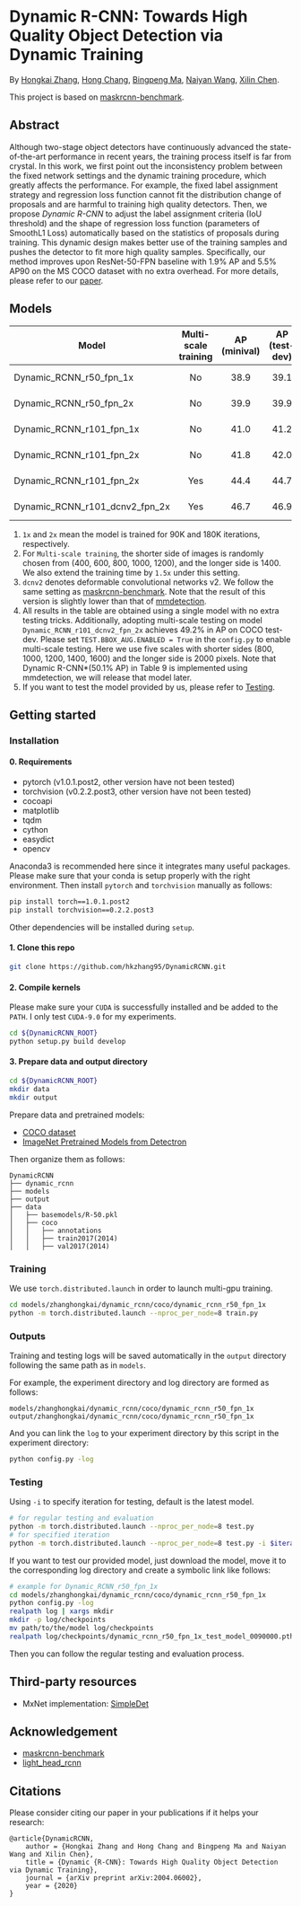 # Dynamic R-CNN: Towards High Quality Object Detection via Dynamic Training

By [Hongkai Zhang](https://hkzhang95.github.io/), [Hong Chang](https://scholar.google.com/citations?user=LX6MnNsAAAAJ&hl=en), [Bingpeng Ma](http://people.ucas.edu.cn/~bpma), [Naiyan Wang](https://winsty.net/), [Xilin Chen](http://vipl.ict.ac.cn/en/people/~xlchen).

This project is based on [maskrcnn-benchmark](https://github.com/facebookresearch/maskrcnn-benchmark).

## Abstract

Although two-stage object detectors have continuously advanced the state-of-the-art performance in recent years, the training process itself is far from crystal. In this work, we first point out the inconsistency problem between the fixed network settings and the dynamic training procedure, which greatly affects the performance. For example, the fixed label assignment strategy and regression loss function cannot fit the distribution change of proposals and are harmful to training high quality detectors. Then, we propose *Dynamic R-CNN* to adjust the label assignment criteria (IoU threshold) and the shape of regression loss function (parameters of SmoothL1 Loss) automatically based on the statistics of proposals during training. This dynamic design makes better use of the training samples and pushes the detector to fit more high quality samples. Specifically, our method improves upon ResNet-50-FPN baseline with 1.9% AP and 5.5% AP90 on the MS COCO dataset with no extra overhead. For more details, please refer to our [paper](https://arxiv.org/abs/2004.06002v1).

## Models

Model | Multi-scale training | AP (minival) | AP (test-dev) | Trained model
--- |:---:|:---:|:---:|:---:
Dynamic_RCNN_r50_fpn_1x | No | 38.9 | 39.1 | [Google Drive](https://drive.google.com/open?id=1vFKc3FIw26uMTY92cyME0hcHbr5f4MR1)
Dynamic_RCNN_r50_fpn_2x | No | 39.9 | 39.9 | [Google Drive](https://drive.google.com/open?id=1zHXIshC7qbK_Jn9BiribtaJ1pe_NZ6WL)
Dynamic_RCNN_r101_fpn_1x | No | 41.0 | 41.2 | [Google Drive](https://drive.google.com/open?id=1ARhu8Eynnbj1R4Oh-_mw1UZ4WsLg9kQK)
Dynamic_RCNN_r101_fpn_2x | No | 41.8 | 42.0 | [Google Drive](https://drive.google.com/open?id=16eS1W39hnYtwsOLoQ5xTrYxAvlB689Xi)
Dynamic_RCNN_r101_fpn_2x | Yes | 44.4 | 44.7 | [Google Drive](https://drive.google.com/open?id=19NxzuMBQf2H7MAzflhg6_TgkPgz4AvyC)
Dynamic_RCNN_r101_dcnv2_fpn_2x | Yes | 46.7 | 46.9 | [Google Drive](https://drive.google.com/open?id=1VGFsaPZRrQ4dSV8APDTaueCEzu4dKSVM)

1. `1x` and `2x` mean the model is trained for 90K and 180K iterations, respectively.
2. For `Multi-scale training`, the shorter side of images is randomly chosen from (400, 600, 800, 1000, 1200), and the longer side is 1400. We also extend the training time by `1.5x` under this setting.
3. `dcnv2` denotes deformable convolutional networks v2. We follow the same setting as [maskrcnn-benchmark](https://github.com/facebookresearch/maskrcnn-benchmark). Note that the result of this version is slightly lower than that of [mmdetection](https://github.com/open-mmlab/mmdetection).
4. All results in the table are obtained using a single model with no extra testing tricks. Additionally, adopting multi-scale testing on model `Dynamic_RCNN_r101_dcnv2_fpn_2x` achieves 49.2% in AP on COCO test-dev. Please set `TEST.BBOX_AUG.ENABLED = True` in the `config.py` to enable multi-scale testing. Here we use five scales with shorter sides (800, 1000, 1200, 1400, 1600) and the longer side is 2000 pixels. Note that Dynamic R-CNN*(50.1% AP) in Table 9 is implemented using mmdetection, we will release that model later.
5. If you want to test the model provided by us, please refer to [Testing](#Testing).

## Getting started

### Installation
#### 0. Requirements
- pytorch (v1.0.1.post2, other version have not been tested)
- torchvision (v0.2.2.post3, other version have not been tested)
- cocoapi
- matplotlib
- tqdm
- cython
- easydict
- opencv

Anaconda3 is recommended here since it integrates many useful packages. Please make sure that your conda is setup properly with the right environment. Then install `pytorch` and `torchvision` manually as follows:

```bash
pip install torch==1.0.1.post2
pip install torchvision==0.2.2.post3
```

Other dependencies will be installed during `setup`.

#### 1. Clone this repo

```bash
git clone https://github.com/hkzhang95/DynamicRCNN.git
```

#### 2. Compile kernels

Please make sure your `CUDA` is successfully installed and be added to the `PATH`. I only test `CUDA-9.0` for my experiments.

```bash
cd ${DynamicRCNN_ROOT}
python setup.py build develop
```

#### 3. Prepare data and output directory

```bash
cd ${DynamicRCNN_ROOT}
mkdir data
mkdir output
```

Prepare data and pretrained models:
- [COCO dataset](http://cocodataset.org/#download)
- [ImageNet Pretrained Models from Detectron](https://github.com/facebookresearch/Detectron/blob/master/MODEL_ZOO.md#imagenet-pretrained-models)

Then organize them as follows:

```
DynamicRCNN
├── dynamic_rcnn
├── models
├── output
├── data
│   ├── basemodels/R-50.pkl
│   ├── coco
│   │   ├── annotations
│   │   ├── train2017(2014)
│   │   ├── val2017(2014)
```

### Training

We use `torch.distributed.launch` in order to launch multi-gpu training.

```bash
cd models/zhanghongkai/dynamic_rcnn/coco/dynamic_rcnn_r50_fpn_1x
python -m torch.distributed.launch --nproc_per_node=8 train.py
```

### Outputs

Training and testing logs will be saved automatically in the `output` directory following the same path as in `models`.

For example, the experiment directory and log directory are formed as follows:

```
models/zhanghongkai/dynamic_rcnn/coco/dynamic_rcnn_r50_fpn_1x
output/zhanghongkai/dynamic_rcnn/coco/dynamic_rcnn_r50_fpn_1x
```

And you can link the `log` to your experiment directory by this script in the experiment directory:

```bash
python config.py -log
```

### Testing

Using `-i` to specify iteration for testing, default is the latest model.

```bash
# for regular testing and evaluation
python -m torch.distributed.launch --nproc_per_node=8 test.py
# for specified iteration
python -m torch.distributed.launch --nproc_per_node=8 test.py -i $iteration_number
```

If you want to test our provided model, just download the model, move it to the corresponding log directory and create a symbolic link like follows:

```bash
# example for Dynamic_RCNN_r50_fpn_1x
cd models/zhanghongkai/dynamic_rcnn/coco/dynamic_rcnn_r50_fpn_1x
python config.py -log
realpath log | xargs mkdir
mkdir -p log/checkpoints
mv path/to/the/model log/checkpoints
realpath log/checkpoints/dynamic_rcnn_r50_fpn_1x_test_model_0090000.pth last_checkpoint | xargs ln -s
```

Then you can follow the regular testing and evaluation process.

## Third-party resources

- MxNet implementation: [SimpleDet](https://github.com/TuSimple/simpledet)

## Acknowledgement

- [maskrcnn-benchmark](https://github.com/facebookresearch/maskrcnn-benchmark)
- [light_head_rcnn](https://github.com/zengarden/light_head_rcnn)

## Citations

Please consider citing our paper in your publications if it helps your research:

```
@article{DynamicRCNN,
    author = {Hongkai Zhang and Hong Chang and Bingpeng Ma and Naiyan Wang and Xilin Chen},
    title = {Dynamic {R-CNN}: Towards High Quality Object Detection via Dynamic Training},
    journal = {arXiv preprint arXiv:2004.06002},
    year = {2020}
}
```
